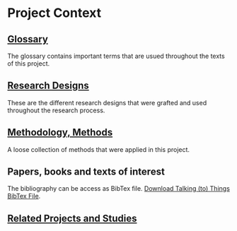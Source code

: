 # Project Context
## [Glossary](Glossary.md)
The glossary contains important terms that are usued throughout the texts of this project.

## [Research Designs](research/Research%20Designs.md)
These are the different research designs that were grafted and used throughout the research process.

## [Methodology, Methods](research/Methodology,%20Methods.md)
A loose collection of methods that were applied in this project.

## Papers, books and texts of interest
The bibliography can be access as BibTex file. [Download Talking (to) Things BibTex File](assets/ttt_bibliography.bib).

## [Related Projects and Studies](research/Related%20Projects%20and%20Studies.md)